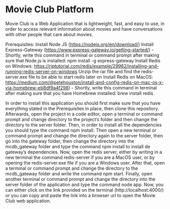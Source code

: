 # Movie Club Platform

Movie Club is a Web Application that is lightweight, fast, and easy to use, in order to access relevant information about movies and have conversations with other people that care about movies.

Prerequisites: 
Install Node JS (https://nodejs.org/en/download/)
Install Express-Gateway (https://www.express-gateway.io/getting-started/) - Shortly, write this command in terminal or command prompt after making sure that Node.js is installed: npm install -g express-gateway 
Install Redis on Windows: https://riptutorial.com/redis/example/29962/installing-and-running-redis-server-on-windows Unzip the rar file and find the redis-server.exe file to be able to start redis later on
Install Redis on MacOS: https://medium.com/@petehouston/install-and-config-redis-on-mac-os-x-via-homebrew-eb8df9a4f298) - Shortly, write this command in terminal after making sure that you have Homebrew installed: brew install redis

In order to install this application you should first make sure that you have everything stated in the Prerequisites in place, then clone this repository.
Afterwards, open the project in a code editor, open a terminal or command prompt and change directory to the project’s folder and then change the directory to the server folder. Then, in order to install all the dependencies you should type the command npm install. Then open a new terminal or command prompt and change the directory again to the server folder, then go into the gateway folder, then change the directory into the mcdb_gateway folder and type the command npm install to install de gateway’s dependencies. Now, open the redis server, either by writing in a new terminal the command redis-server if you are a MacOS user, or by opening the redis-server.exe file if you are a Windows user. After that, open a terminal or command prompt and change the directory to the mcdb_gateway folder and write the command npm start. Finally, open another terminal or command prompt and change the directory into the server folder of the application and type the command node app. Now, you can either click on the link provided on the terminal (http://localhost:4000/) or you can copy and paste the link into a browser url to open the Movie Club web application.
